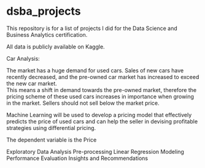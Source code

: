 # dsba_projects
This repository is for a list of projects I did for the Data Science and Business Analytics certification.

All data is publicly available on Kaggle.

Car Analysis:

The market has a huge demand for used cars. Sales of new cars have recently decreased, and the pre-owned car market has increased to exceed the new car market.  
This means a shift in demand towards the pre-owned market, therefore the pricing scheme of these used cars increases in importance when growing in the market. 
Sellers should not sell below the market price.

Machine Learning will be used to develop a pricing model that effectively predicts the price of used cars and can help the seller in devising profitable strategies using differential pricing.

The dependent variable is the Price

Exploratory Data Analysis
Pre-processing
Linear Regression Modeling
Performance Evaluation
Insights and Recommendations
